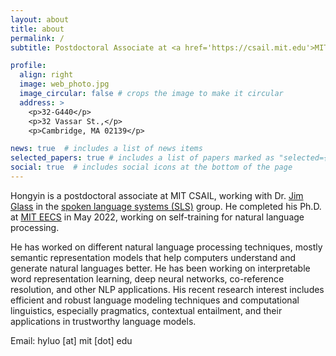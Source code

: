 ```yaml
---
layout: about
title: about
permalink: /
subtitle: Postdoctoral Associate at <a href='https://csail.mit.edu'>MIT CSAIL</a>.

profile:
  align: right
  image: web_photo.jpg
  image_circular: false # crops the image to make it circular
  address: >
    <p>32-G440</p>
    <p>32 Vassar St.,</p>
    <p>Cambridge, MA 02139</p>

news: true  # includes a list of news items
selected_papers: true # includes a list of papers marked as "selected={true}"
social: true  # includes social icons at the bottom of the page
---
```


Hongyin is a postdoctoral associate at MIT CSAIL, working with Dr. [Jim Glass](https://people.csail.mit.edu/jrg/) in the [spoken language systems (SLS)](http://groups.csail.mit.edu/sls/) group. He completed his Ph.D. at [MIT EECS](https://www.eecs.mit.edu/) in May 2022, working on self-training for natural language processing.

He has worked on different natural language processing techniques, mostly semantic representation models that help computers understand and generate natural languages better. He has been working on interpretable word representation learning, deep neural networks, co-reference resolution, and other NLP applications. His recent research interest includes efficient and robust language modeling techniques and computational linguistics, especially pragmatics, contextual entailment, and their applications in trustworthy language models.

Email: hyluo [at] mit [dot] edu